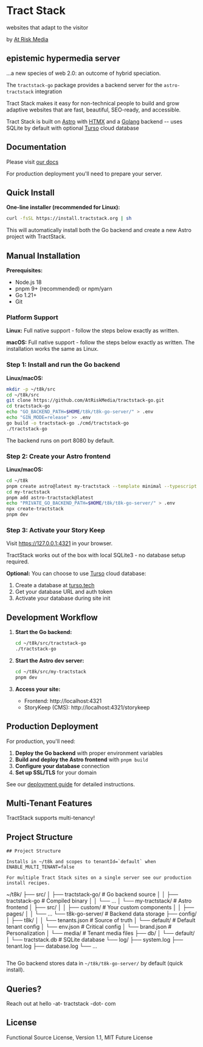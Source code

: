# Tract Stack

websites that adapt to the visitor

by [At Risk Media](https://atriskmedia.com)

## epistemic hypermedia server

...a new species of web 2.0: an outcome of hybrid speciation.

The `tractstack-go` package provides a backend server for the `astro-tractstack` integration

Tract Stack makes it easy for non-technical people to build and grow adaptive websites that are fast, beautiful, SEO-ready, and accessible.

Tract Stack is built on [Astro](https://astro.build/) with [HTMX](https://htmx.org/) and a [Golang](https://go.dev/) backend -- uses SQLite by default with optional [Turso](https://app.turso.tech/) cloud database

## Documentation

Please visit [our docs](https://tractstack.org)

For production deployment you'll need to prepare your server.

## Quick Install

**One-line installer (recommended for Linux):**

```bash
curl -fsSL https://install.tractstack.org | sh
```

This will automatically install both the Go backend and create a new Astro project with TractStack.

## Manual Installation

**Prerequisites:**

- Node.js 18
- pnpm 9+ (recommended) or npm/yarn
- Go 1.21+
- Git

### Platform Support

**Linux:** Full native support - follow the steps below exactly as written.

**macOS:** Full native support - follow the steps below exactly as written. The installation works the same as Linux.

### Step 1: Install and run the Go backend

**Linux/macOS:**

```bash
mkdir -p ~/t8k/src
cd ~/t8k/src
git clone https://github.com/AtRiskMedia/tractstack-go.git
cd tractstack-go
echo "GO_BACKEND_PATH=$HOME/t8k/t8k-go-server/" > .env
echo "GIN_MODE=release" >> .env
go build -o tractstack-go ./cmd/tractstack-go
./tractstack-go
```

The backend runs on port 8080 by default.

### Step 2: Create your Astro frontend

**Linux/macOS:**

```bash
cd ~/t8k
pnpm create astro@latest my-tractstack --template minimal --typescript strict --install
cd my-tractstack
pnpm add astro-tractstack@latest
echo "PRIVATE_GO_BACKEND_PATH=$HOME/t8k/t8k-go-server/" > .env
npx create-tractstack
pnpm dev
```

### Step 3: Activate your Story Keep

Visit https://127.0.0.1:4321 in your browser.

TractStack works out of the box with local SQLite3 - no database setup required.

**Optional:** You can choose to use [Turso](https://app.turso.tech/) cloud database:

1. Create a database at [turso.tech](https://app.turso.tech/)
2. Get your database URL and auth token
3. Activate your database during site init

## Development Workflow

1. **Start the Go backend:**

   ```bash
   cd ~/t8k/src/tractstack-go
   ./tractstack-go
   ```

2. **Start the Astro dev server:**

   ```bash
   cd ~/t8k/src/my-tractstack
   pnpm dev
   ```

3. **Access your site:**
   - Frontend: http://localhost:4321
   - StoryKeep (CMS): http://localhost:4321/storykeep

## Production Deployment

For production, you'll need:

1. **Deploy the Go backend** with proper environment variables
2. **Build and deploy the Astro frontend** with `pnpm build`
3. **Configure your database** connection
4. **Set up SSL/TLS** for your domain

See our [deployment guide](https://tractstack.org/docs/deployment) for detailed instructions.

## Multi-Tenant Features

TractStack supports multi-tenancy!

## Project Structure

```
## Project Structure

Installs in ~/t8k and scopes to tenantId=`default` when ENABLE_MULTI_TENANT=false

For multiple Tract Stack sites on a single server see our production install recipes.

```

~/t8k/
├── src/
│ ├── tractstack-go/ # Go backend source
│ │ ├── tractstack-go # Compiled binary
│ │ └── ...
│ └── my-tractstack/ # Astro frontend
│ ├── src/
│ │ ├── custom/ # Your custom components
│ │ ├── pages/
│ │ └── ...
└── t8k-go-server/ # Backend data storage
├── config/
│ ├── t8k/
│ │ └── tenants.json # Source of truth
│ └── default/ # Default tenant config
│ └── env.json # Critical config
│ └── brand.json # Personalization
│ └── media/ # Tenant media files
├── db/
│ └── default/
│ └── tractstack.db # SQLite database
└── log/
├── system.log
├── tenant.log
├── database.log
└── ...

```

```

The Go backend stores data in `~/t8k/t8k-go-server/` by default (quick install).

## Queries?

Reach out at hello -at- tractstack -dot- com

## License

Functional Source License, Version 1.1, MIT Future License

